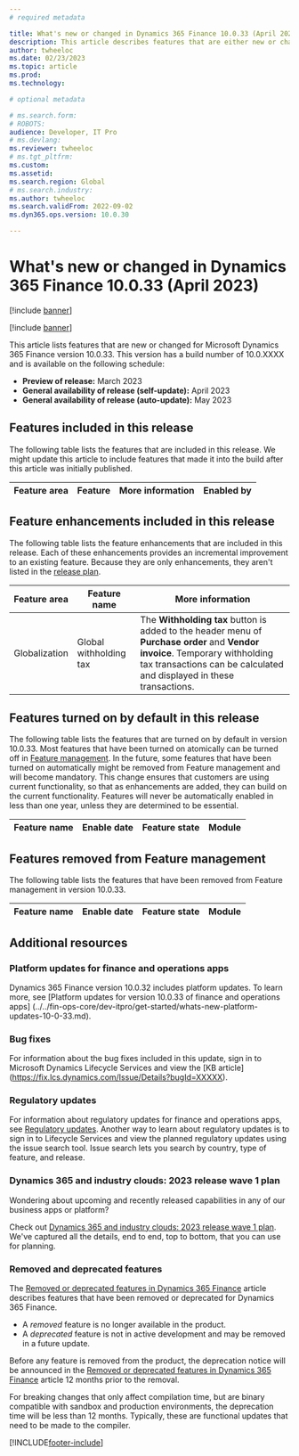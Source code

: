```yaml
---
# required metadata

title: What's new or changed in Dynamics 365 Finance 10.0.33 (April 2023)
description: This article describes features that are either new or changed in the Microsoft Dynamics 365 Finance version 10.0.33 preview release.
author: twheeloc
ms.date: 02/23/2023
ms.topic: article
ms.prod: 
ms.technology: 

# optional metadata

# ms.search.form: 
# ROBOTS: 
audience: Developer, IT Pro
# ms.devlang: 
ms.reviewer: twheeloc
# ms.tgt_pltfrm: 
ms.custom: 
ms.assetid: 
ms.search.region: Global
# ms.search.industry: 
ms.author: twheeloc
ms.search.validFrom: 2022-09-02
ms.dyn365.ops.version: 10.0.30

---
```


# What's new or changed in Dynamics 365 Finance 10.0.33 (April 2023)

[!include [banner](../includes/banner.md)]

[!include [banner](../includes/preview-banner.md)]

This article lists features that are new or changed for Microsoft Dynamics 365 Finance version 10.0.33. This version has a build number of 10.0.XXXX and is available 
on the following schedule:

- **Preview of release:** March 2023
- **General availability of release (self-update):** April 2023
- **General availability of release (auto-update):** May 2023

## Features included in this release

The following table lists the features that are included in this release. We might update this article to include features that made it into the build after this 
article was initially published.

| Feature area | Feature | More information | Enabled by |
|--------------|---------|------------------|------------|


## Feature enhancements included in this release

The following table lists the feature enhancements that are included in this release. Each of these enhancements provides an incremental improvement to an existing 
feature. Because they are only enhancements, they aren't listed in the [release plan](/dynamics365-release-plan/2022wave1/finance-operations/dynamics365-finance).

| Feature area | Feature name | More information |
|--------------|--------------|------------------|
| Globalization | Global withholding tax | The **Withholding tax** button is added to the header menu of **Purchase order** and **Vendor invoice**. Temporary withholding tax transactions can be calculated and displayed in these transactions. |

## Features turned on by default in this release

The following table lists the features that are turned on by default in version 10.0.33. Most features that have been turned on atomically can be turned off in 
[Feature management](../../fin-ops-core/fin-ops/get-started/feature-management/feature-management-overview.md). In the future, some features that have been turned on 
automatically might be removed from Feature management and will become mandatory. This change ensures that customers are using current functionality, so that as 
enhancements are added, they can build on the current functionality. Features will never be automatically enabled in less than one year, unless they are determined to 
be essential.

| Feature name | Enable date | Feature state | Module |
|--------------|-------------|---------------|--------|



## Features removed from Feature management

The following table lists the features that have been removed from Feature management in version 10.0.33.

| Feature name | Enable date | Feature state | Module |
|--------------|-------------|---------------|--------|


## Additional resources

### Platform updates for finance and operations apps

Dynamics 365 Finance version 10.0.32 includes platform updates. To learn more, see [Platform updates for version 10.0.33 of finance and operations apps]
(../../fin-ops-core/dev-itpro/get-started/whats-new-platform-updates-10-0-33.md).

### Bug fixes

For information about the bug fixes included in this update, sign in to Microsoft Dynamics Lifecycle Services and view the [KB article]
(https://fix.lcs.dynamics.com/Issue/Details?bugId=XXXXX).

### Regulatory updates

For information about regulatory updates for finance and operations apps, see [Regulatory updates](../localizations/regulatory-updates.md). Another way to learn about 
regulatory updates is to sign in to Lifecycle Services and view the planned regulatory updates using the issue search tool. Issue search lets you search by country, 
type of feature, and release.

### Dynamics 365 and industry clouds: 2023 release wave 1 plan

Wondering about upcoming and recently released capabilities in any of our business apps or platform?

Check out [Dynamics 365 and industry clouds: 2023 release wave 1 plan](/dynamics365-release-plan/2022wave2/finance-operations/dynamics365-finance). We've captured all
the details, end to end, top to bottom, that you can use for planning.

### Removed and deprecated features

The [Removed or deprecated features in Dynamics 365 Finance](removed-deprecated-features-finance.md) article describes features that have been removed or deprecated for
Dynamics 365 Finance.

- A *removed* feature is no longer available in the product.
- A *deprecated* feature is not in active development and may be removed in a future update.

Before any feature is removed from the product, the deprecation notice will be announced in the [Removed or deprecated features in Dynamics 365 Finance](removed-deprecated-features-finance.md) article 12 months prior to the removal.

For breaking changes that only affect compilation time, but are binary compatible with sandbox and production environments, the deprecation time will be less than 12 
months. Typically, these are functional updates that need to be made to the compiler.

[!INCLUDE[footer-include](../../includes/footer-banner.md)]

